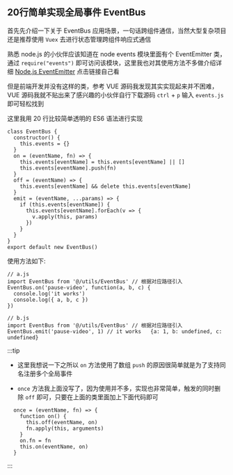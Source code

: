 ## 20行简单实现全局事件 EventBus

首先先介绍一下关于 EventBus 应用场景，一句话跨组件通信，当然大型复杂项目还是推荐使用 `Vuex` 去进行状态管理跨组件响应式通信

熟悉 node.js 的小伙伴应该知道在 node events 模块里面有个 EventEmitter 类，通过 `require("events")` 即可访问该模块，这里我也对其使用方法不多做介绍详细 [Node.js EventEmitter](https://www.runoob.com/nodejs/nodejs-event.html) 点击链接自己看

但是前端开发并没有这样的类，参考 VUE 源码我发现其实实现起来并不困难，VUE 源码我就不贴出来了感兴趣的小伙伴自行下载源码 `ctrl` + `p` 输入 `events.js` 即可轻松找到

这里我用 20 行比较简单透明的 ES6 语法进行实现

```JS
class EventBus {
  constructor() {
    this.events = {}
  }
  on = (eventName, fn) => {
    this.events[eventName] = this.events[eventName] || []
    this.events[eventName].push(fn)
  }
  off = (eventName) => {
    this.events[eventName] && delete this.events[eventName]
  }
  emit = (eventName, ...params) => {
    if (this.events[eventName]) {
      this.events[eventName].forEach(v => {
        v.apply(this, params)
      })
    }
  }
}
export default new EventBus()
```

使用方法如下:

```JS
// a.js
import EventBus from '@/utils/EventBus' // 根据对应路径引入
EventBus.on('pause-video', function(a, b, c) {
  console.log('it works')
  console.log({ a, b, c })
})
```

```JS
// b.js
import EventBus from '@/utils/EventBus' // 根据对应路径引入
EventBus.emit('pause-video', 1) // it works   {a: 1, b: undefined, c: undefined}

```

:::tip

- 这里我想说一下之所以 `on` 方法使用了数组 `push` 的原因很简单就是为了支持同名注册多个全局事件

- `once` 方法我上面没写了，因为使用并不多，实现也非常简单，触发的同时删除 `off` 即可，只要在上面的类里面加上下面代码即可

```JS
  once = (eventName, fn) => {
    function on() {
      this.off(eventName, on)
      fn.apply(this, arguments)
    }
    on.fn = fn
    this.on(eventName, on)
  }
```
:::